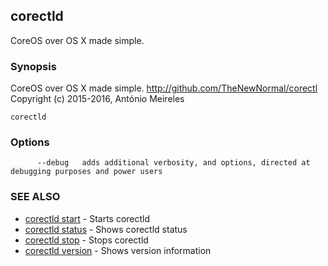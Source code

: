 ## corectld

CoreOS over OS X made simple.

### Synopsis


CoreOS over OS X made simple. <http://github.com/TheNewNormal/corectl>
Copyright (c) 2015-2016, António Meireles


```
corectld
```

### Options

```
      --debug   adds additional verbosity, and options, directed at debugging purposes and power users
```

### SEE ALSO
* [corectld start](corectld_start.md)	 - Starts corectld
* [corectld status](corectld_status.md)	 - Shows corectld status
* [corectld stop](corectld_stop.md)	 - Stops corectld
* [corectld version](corectld_version.md)	 - Shows version information

